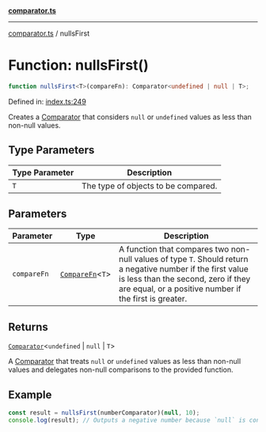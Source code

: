 [**comparator.ts**](index.md)

---

[comparator.ts](index.md) / nullsFirst

# Function: nullsFirst()

```ts
function nullsFirst<T>(compareFn): Comparator<undefined | null | T>;
```

Defined in:
[index.ts:249](https://github.com/simonkberg/comparator.ts/blob/main/index.ts#L249)

Creates a [Comparator](Interface.Comparator.md) that considers `null` or
`undefined` values as less than non-null values.

## Type Parameters

| Type Parameter | Description                         |
| -------------- | ----------------------------------- |
| `T`            | The type of objects to be compared. |

## Parameters

| Parameter   | Type                                         | Description                                                                                                                                                                                                 |
| ----------- | -------------------------------------------- | ----------------------------------------------------------------------------------------------------------------------------------------------------------------------------------------------------------- |
| `compareFn` | [`CompareFn`](TypeAlias.CompareFn.md)\<`T`\> | A function that compares two non-null values of type `T`. Should return a negative number if the first value is less than the second, zero if they are equal, or a positive number if the first is greater. |

## Returns

[`Comparator`](Interface.Comparator.md)\<`undefined` \| `null` \| `T`\>

A [Comparator](Interface.Comparator.md) that treats `null` or `undefined` values
as less than non-null values and delegates non-null comparisons to the provided
function.

## Example

```ts
const result = nullsFirst(numberComparator)(null, 10);
console.log(result); // Outputs a negative number because `null` is considered less than 10.
```
